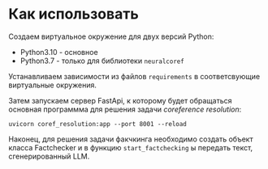 # Как использовать
Создаем виртуальное окружение для двух версий Python:
* Python3.10 - основное
* Python3.7 - только для библиотеки `neuralcoref`

Устанавливаем зависимости из файлов `requirements` в соответсвующие виртуальные окружения.

Затем запускаем сервер FastApi, к которому будет обращаться основная программма для решения задачи *coreference resolution*:

```
uvicorn coref_resolution:app --port 8001 --reload

```

Наконец, для решения задачи факчкинга необходимо создать объект класса Factchecker и в функцию `start_factchecking` ы передать текст, сгенерированный LLM. 






